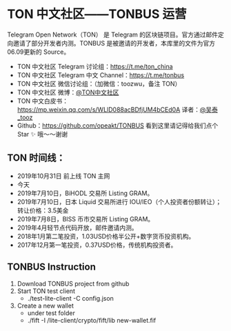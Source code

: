 # TON 中文社区——TONBUS 运营

Telegram Open Network（TON） 是 Telegram 的区块链项目。官方通过邮件定向邀请了部分开发者内测。TONBUS 是被邀请的开发者，本库里的文件为官方06.09更新的 Source。

- TON 中文社区 Telegram 讨论组：https://t.me/ton_china     
- TON 中文社区 Telegram 中文 Channel：https://t.me/tonbus
- TON 中文社区 微信讨论组：（加微信：toozwu，备注 TON）
- TON 中文社区 微博：[@TON中文社区](https://weibo.com/sharing2)
- TON 中文白皮书：https://mp.weixin.qq.com/s/WLlD088acBDfjUM4bCEd0A 译者：[@吴泰_tooz](https://weibo.com/opeakt)
- Github：https://github.com/opeakt/TONBUS
看到这里请记得给我们点个 Star ✨ 哦～～谢谢

## TON 时间线：

- 2019年10月31日 前上线 TON 主网
- 今天
- 2019年7月10日，BiHODL 交易所 Listing GRAM。
- 2019年7月10日，日本 Liquid 交易所进行 IOU/IEO（个人投资者份额转让）；转让价格：3.5美金
- 2019年7月8日，BISS 币市交易所 Listing GRAM。
- 2019年4月轻节点代码开放，邮件邀请内测。
- 2018年1月第二笔投资，1.03USD价格半公开+数字货币投资机构。
- 2017年12月第一笔投资，0.37USD价格，传统机构投资者。

## TONBUS Instruction 

 1. Download TONBUS project from github
 2. Start TON test client
    - ./test-lite-client -C config.json
 3. Create a new wallet
    - under test folder
    - ./fift -I <source dir>/lite-client/crypto/fift/lib new-wallet.fif 
